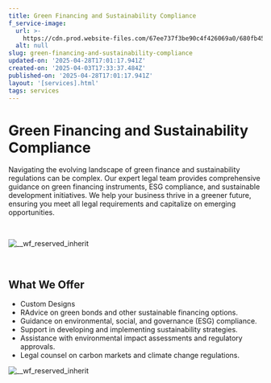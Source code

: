 ```yaml
---
title: Green Financing and Sustainability Compliance
f_service-image:
  url: >-
    https://cdn.prod.website-files.com/67ee737f3be90c4f426069a0/680fb4550fc8e7576b9b10fe_WhatsApp%20Image%202025-04-28%20at%2014.54.57.jpeg
  alt: null
slug: green-financing-and-sustainability-compliance
updated-on: '2025-04-28T17:01:17.941Z'
created-on: '2025-04-03T17:33:37.484Z'
published-on: '2025-04-28T17:01:17.941Z'
layout: '[services].html'
tags: services
---
```


Green Financing and Sustainability Compliance
=============================================

Navigating the evolving landscape of green finance and sustainability regulations can be complex. Our expert legal team provides comprehensive guidance on green financing instruments, ESG compliance, and sustainable development initiatives. We help your business thrive in a greener future, ensuring you meet all legal requirements and capitalize on emerging opportunities.

‍

![__wf_reserved_inherit](https://cdn.prod.website-files.com/67ee737f3be90c4f426069a0/680a441e3d0b5b19dbe37556_17.jpg)

‍

What We Offer
-------------

*   Custom Designs
*   RAdvice on green bonds and other sustainable financing options.
*   Guidance on environmental, social, and governance (ESG) compliance.
*   Support in developing and implementing sustainability strategies.
*   Assistance with environmental impact assessments and regulatory approvals.
*   Legal counsel on carbon markets and climate change regulations.

![__wf_reserved_inherit](https://cdn.prod.website-files.com/67ee737f3be90c4f426069a0/680a44caa483d74d8cc537d7_30.jpg)
